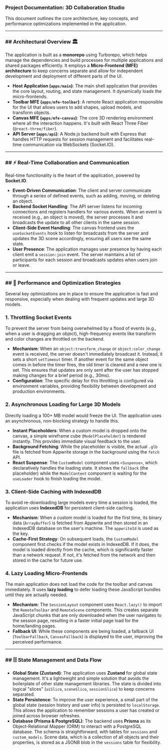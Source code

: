 ### **Project Documentation: 3D Collaboration Studio**

This document outlines the core architecture, key concepts, and performance optimizations implemented in the application.

---

### ## Architectural Overview 🏛️

The application is built as a **monorepo** using Turborepo, which helps manage the dependencies and build processes for multiple applications and shared packages efficiently. It employs a **Micro-Frontend (MFE) architecture** to keep concerns separate and allow for independent development and deployment of different parts of the UI.

- **Host Application (`apps/main`)**: The main shell application that provides the core layout, routing, and state management. It dynamically loads the micro-frontends.
- **Toolbar MFE (`apps/mfe-toolbar`)**: A remote React application responsible for the UI that allows users to add shapes, upload models, and transform objects.
- **Canvas MFE (`apps/mfe-canvas`)**: The core 3D rendering environment where all the interaction happens. It's built with React Three Fiber (`@react-three/fiber`).
- **API Server (`apps/api`)**: A Node.js backend built with Express that handles HTTP requests for session management and facilitates real-time communication via WebSockets (Socket.IO).

---

### ## ⚡ Real-Time Collaboration and Communication

Real-time functionality is the heart of the application, powered by **Socket.IO**.

- **Event-Driven Communication**: The client and server communicate through a series of defined events, such as adding, moving, or deleting an object.
- **Backend Socket Handling**: The API server listens for incoming connections and registers handlers for various events. When an event is received (e.g., an object is moved), the server processes it and broadcasts the update to all other clients in the same session.
- **Client-Side Event Handling**: The canvas frontend uses the `useSocketEvents` hook to listen for broadcasts from the server and updates the 3D scene accordingly, ensuring all users see the same state.
- **User Presence**: The application manages user presence by having each client emit a `session:join` event. The server maintains a list of participants for each session and broadcasts updates when users join or leave.

---

### ## 🚀 Performance and Optimization Strategies

Several key optimizations are in place to ensure the application is fast and responsive, especially when dealing with frequent updates and large 3D models.

### **1. Throttling Socket Events**

To prevent the server from being overwhelmed by a flood of events (e.g., when a user is dragging an object), high-frequency events like transform and color changes are throttled on the backend.

- **Mechanism**: When an `object:transform_change` or `object:color_change` event is received, the server doesn't immediately broadcast it. Instead, it sets a short `setTimeout` timer. If another event for the same object comes in before the timer fires, the old timer is cleared and a new one is set. This ensures that updates are only sent after the user has stopped making changes for a brief period (e.g., 30ms).
- **Configuration**: The specific delay for this throttling is configured via environment variables, providing flexibility between development and production environments.

### **2. Asynchronous Loading for Large 3D Models**

Directly loading a 100+ MB model would freeze the UI. The application uses an asynchronous, non-blocking strategy to handle this.

- **Instant Placeholders**: When a custom model is dropped onto the canvas, a simple wireframe cube (`ModelPlaceholder`) is rendered instantly. This provides immediate visual feedback to the user.
- **Background Fetching**: While the placeholder is visible, the actual `.glb` file is fetched from Appwrite storage in the background using the `fetch` API.
- **React Suspense**: The `CustomModel` component uses `<Suspense>`, which declaratively handles the loading state. It shows the `fallback` (the placeholder) while the `ModelContent` component is waiting for the `useLoader` hook to finish loading the model.

### **3. Client-Side Caching with IndexedDB**

To avoid re-downloading large models every time a session is loaded, the application uses **IndexedDB** for persistent client-side caching.

- **Mechanism**: When a custom model is loaded for the first time, its binary data (`ArrayBuffer`) is fetched from Appwrite and then stored in an IndexedDB database on the user's machine. The `appwriteId` is used as the key.
- **Cache-First Strategy**: On subsequent loads, the `CustomModel` component first checks if the model exists in IndexedDB. If it does, the model is loaded directly from the cache, which is significantly faster than a network request. If not, it's fetched from the network and then stored in the cache for future use.

### **4. Lazy Loading Micro-Frontends**

The main application does not load the code for the toolbar and canvas immediately. It uses **lazy loading** to defer loading these JavaScript bundles until they are actually needed.

- **Mechanism**: The `SessionLayout` component uses `React.lazy()` to import the `RemoteToolbar` and `RemoteScene` components. This creates separate JavaScript chunks that are only downloaded when the user navigates to the session page, resulting in a faster initial page load for the home/landing pages.
- **Fallback UI**: While these components are being loaded, a fallback UI (`ToolbarFallback`, `CanvasFallback`) is displayed to the user, improving the perceived performance.

---

### ## 🗄️ State Management and Data Flow

- **Global State (Zustand)**: The application uses **Zustand** for global state management. It's a lightweight and simple solution that avoids the boilerplate of other state management libraries. The state is divided into logical "slices" (`uiSlice`, `sceneSlice`, `sessionSlice`) to keep concerns separated.
- **State Persistence**: To improve the user experience, a small part of the global state (session history and user info) is persisted to `localStorage`. This allows the application to remember sessions a user has created or joined across browser refreshes.
- **Database (Prisma & PostgreSQL)**: The backend uses **Prisma** as its Object-Relational Mapper (ORM) to interact with a PostgreSQL database. The schema is straightforward, with tables for `sessions` and `custom_models`. Scene data, which is a collection of all objects and their properties, is stored as a JSONB blob in the `sessions` table for flexibility.

